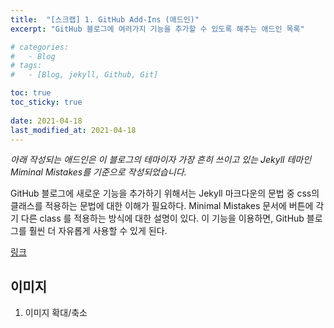 ```yaml
---
title:  "[스크랩] 1. GitHub Add-Ins (애드인)"
excerpt: "GitHub 블로그에 여러가지 기능을 추가할 수 있도록 해주는 애드인 목록"

# categories:
#   - Blog
# tags:
#   - [Blog, jekyll, Github, Git]

toc: true
toc_sticky: true
 
date: 2021-04-18
last_modified_at: 2021-04-18
---
```


_아래 작성되는 애드인은 이 블로그의 테마이자 가장 흔히 쓰이고 있는 Jekyll 테마인 Miminal Mistakes를 기준으로 작성되었습니다._  

GitHub 블로그에 새로운 기능을 추가하기 위해서는 Jekyll 마크다운의 문법 중 css의 클래스를 적용하는 문법에 대한 이해가 필요하다. Minimal Mistakes 문서에 버튼에 각기 다른 class 를 적용하는 방식에 대한 설명이 있다. 이 기능을 이용하면, GitHub 블로그를 훨씬 더 자유롭게 사용할 수 있게 된다.

[링크]("https://mmistakes.github.io/minimal-mistakes/markup/markup-html-tags-and-formatting/")

## **이미지**  

1. 이미지 확대/축소